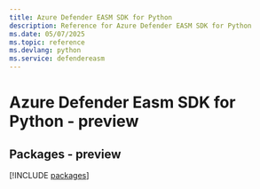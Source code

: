 ```yaml
---
title: Azure Defender EASM SDK for Python
description: Reference for Azure Defender EASM SDK for Python
ms.date: 05/07/2025
ms.topic: reference
ms.devlang: python
ms.service: defendereasm
---
```

# Azure Defender Easm SDK for Python - preview
## Packages - preview
[!INCLUDE [packages](defender-easm-index.md)]